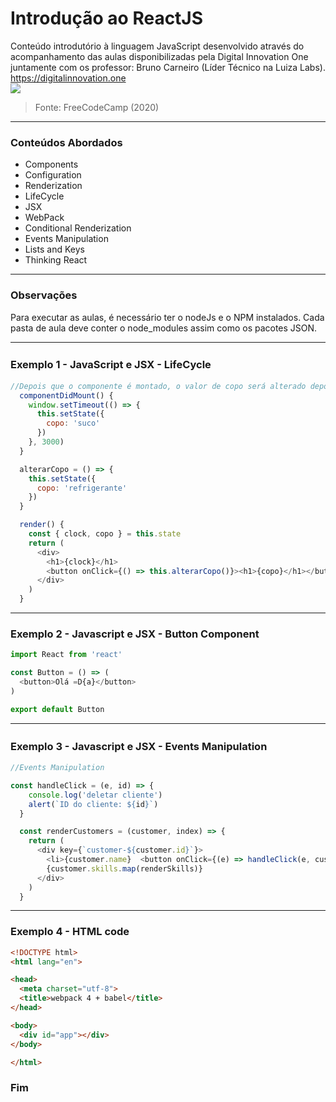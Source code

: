 # Introdução ao ReactJS 
Conteúdo introdutório à linguagem JavaScript desenvolvido através do acompanhamento das aulas disponibilizadas pela Digital Innovation One juntamente com os professor: Bruno Carneiro (Líder Técnico na Luiza Labs).  
https://digitalinnovation.one    
![](https://www.freecodecamp.org/news/content/images/size/w2000/2020/02/Ekran-Resmi-2019-11-18-18.08.13.png)
> Fonte: FreeCodeCamp (2020)  
-------------  
### Conteúdos Abordados 

* Components
* Configuration
* Renderization
* LifeCycle
* JSX 
* WebPack
* Conditional Renderization
* Events Manipulation  
* Lists and Keys  
* Thinking React
-------------  
### Observações  
Para executar as aulas, é necessário ter o nodeJs e o NPM instalados. Cada pasta de aula deve conter o node_modules assim como os pacotes JSON.  

-------------

### Exemplo 1 - JavaScript e JSX - LifeCycle　

```JavaScript
//Depois que o componente é montado, o valor de copo será alterado depois de 3 segundos
  componentDidMount() {
    window.setTimeout(() => {
      this.setState({
        copo: 'suco'
      })
    }, 3000)
  }

  alterarCopo = () => {
    this.setState({
      copo: 'refrigerante'
    })
  }

  render() {
    const { clock, copo } = this.state
    return (
      <div>
        <h1>{clock}</h1>
        <button onClick={() => this.alterarCopo()}><h1>{copo}</h1></button>
      </div>
    )
  }
```  
-------------  
### Exemplo 2 - Javascript e JSX - Button Component

```javascript
import React from 'react'

const Button = () => (
  <button>Olá =D{a}</button>
)

export default Button
```  
-------------  
### Exemplo 3 - Javascript e JSX - Events Manipulation　

```javascript
//Events Manipulation

const handleClick = (e, id) => {
    console.log('deletar cliente')
    alert(`ID do cliente: ${id}`)
  }

  const renderCustomers = (customer, index) => {
    return (
      <div key={`customer-${customer.id}`}>
        <li>{customer.name}  <button onClick={(e) => handleClick(e, customer.id)}>Deletar Cliente X</button></li>
        {customer.skills.map(renderSkills)}
      </div>
    )
  }
```  
-------------

### Exemplo 4 - HTML code

```html
<!DOCTYPE html>
<html lang="en">

<head>
  <meta charset="utf-8">
  <title>webpack 4 + babel</title>
</head>

<body>
  <div id="app"></div>
</body>

</html>
```
### Fim


